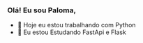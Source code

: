 ### Olá! Eu sou Paloma,


- 🔭 Hoje eu estou trabalhando com Python 
- 🌱 Eu estou Estudando FastApi e Flask
  
